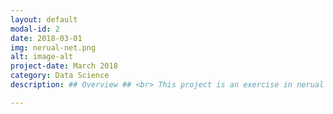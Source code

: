 ```yaml
---
layout: default
modal-id: 2
date: 2018-03-01
img: nerual-net.png
alt: image-alt
project-date: March 2018
category: Data Science
description: ## Overview ## <br> This project is an exercise in nerual network implementation using TensorFlow and Keras. I used the MNIST data set to train feed forward and convolutional neural networks using Tensorflow and Keras. The goal was to characterize each digit into a digit 0-9. This was an excellent primer on the difference in implementation between Tensorflow and Keras. <br><br> ## Data ## <br> The MNIST data set was retreived from Kaggle (https://www.kaggle.com/c/digit-recognizer) as part of an image recognition competition. It consists of a training and test set which have pixel data mapped into csv format. I created a validation set on the training data to tune my models and passed the testing data through the final product. <br> <br> ## Key Insights ## <br> Both the network structures performed well; unsurprisingly the convolutional network was the best thanks to it's enhanced edge detection capacity. The most valuable outcome from this exercise was learning how Keras and Tensorflow interact with each other - my Keras models took almost twice as long to train! Early stopping will be a necessity with Keras moving forward. Keras is certainly more user friendly when setting up networks, but as of now this comes at the cost of functionality. Tensorflow networks are definitely more modular - one small example when training my model I can print a note for every X epochs just to make sure everything is working. With Keras it's all or nothing - I can print a line for every epoch or for none at all. This obviously becomes an issue when you want to run a large number of epochs.<br> <br> ## Concepts and Skills used ## <br> Pandas <br> SKLearn <br> TensorFlow <br> Keras <br> Feed Forward Neural Networks <br> Convolutional Nerual Networks <br>

---
```

